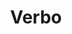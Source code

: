 ---
title: "Verbo"
description: "Master Any Language with AI: The Modern Coach for Grammar and Pronunciation"
main:
  id: 3
  content: |
    Verbo is the next-generation language learning coach, powered by Gemini AI and built to finally solve the hardest parts of fluency: accurate grammar and natural pronunciation. Built with a modern, cross-platform architecture, Verbo offers a personalized, conversational experience available on iOS, Android, and Web, making language mastery truly accessible.
  imgCard: "@/images/verbo_app_card.jpg"
  imgMain: "@/images/lunaai.png"
  imgAlt: "Illustration of Verbo AI language chat interface"
tabs:
  - id: "tabs-with-card-item-1"
    dataTab: "#tabs-with-card-1"
    title: "Overview"
  - id: "tabs-with-card-item-2"
    dataTab: "#tabs-with-card-2"
    title: "Coaching Features"
  - id: "tabs-with-card-item-3"
    dataTab: "#tabs-with-card-3"
    title: "Tech & Monetization"
longDescription:
  title: "From Particle Mistakes to Pitch Perfect Fluency"
  subTitle: |
    Verbo isn’t just a vocabulary app; it’s an intelligent partner that focuses on depth over breadth. Our coach uses Gemini Live API for real-time conversation, instantly spotting errors in complex structures like Korean particles and Japanese pitch accent. Whether you're texting or speaking, Verbo provides the targeted feedback necessary to move beyond beginner mistakes and speak with native confidence.
  btnTitle: "Start Your Free Coaching Session"
  btnURL: "/signup"
descriptionList:
  - title: "Master Grammar in Context"
    subTitle: "Get instant, detailed explanations for every single mistake, helping you understand the 'why' behind the correction instead of just memorizing the fix."
  - title: "Live Pronunciation Feedback"
    subTitle: "Use the optional Live Voice Mode to practice speaking. The AI analyzes your audio and gives precise tips on phonetic nuances and intonation."
  - title: "Adaptive Review System (Pro)"
    subTitle: "Verbo automatically generates targeted quizzes based on your past mistakes, ensuring you never repeat the same grammar error twice."
specificationsLeft:
  - title: "Full Cross-Platform Delivery"
    subTitle: "Built with a single codebase (e.g., Flutter) for a consistent, high-performance experience on iOS, Android, and Web browsers."
  - title: "Firebase Authentication"
    subTitle: "Secure sign-up and sign-in ensures all user progress, streak count, and learning history are individually and persistently saved."
  - title: "Expert Language Focus"
    subTitle: "Specialized system instructions for complex languages like Korean (Hangul) and Japanese (Kanji)."
  - title: "Modern Dark Mode UI"
    subTitle: "Clean, distraction-free interface with a Dark Mode theme to keep the user focused on the conversation."
specificationsRight:
  - title: "Dual Communication Modes"
    subTitle: "Seamlessly switch between text chat and the low-latency Live Voice Conversation Mode within the same interface."
  - title: "Subscription Gated Features"
    subTitle: "Core features (Grammar Explanations, Adaptive Review) are reserved for Verbo Pro subscribers to ensure premium quality."
  - title: "Scalable Cloud Backend"
    subTitle: "Leveraging Firebase Cloud Firestore for scalable, real-time data synchronization across all user devices."
  - title: "Global State Management"
    subTitle: "Robust state architecture (Provider/Bloc/Context) ensures accurate authentication, routing, and instant language switching."
blueprints:
  first: "@/images/verboapp.png"
  second: "@/images/verbodesktop.png"

---